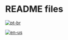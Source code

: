 # README files

[![pt-br](https://img.shields.io/badge/lang-pt--br-green.svg)](https://github.com/puffdapaz/pythonIPEA/blob/58a7074737df5de5b85b8b66311f1e299fbd77e6/README.pt-br.md)

[![en-us](https://img.shields.io/badge/lang-en--us-red.svg)](https://github.com/puffdapaz/pythonIPEA/blob/58a7074737df5de5b85b8b66311f1e299fbd77e6/README.en_us.md)